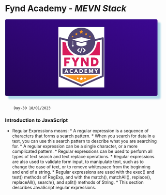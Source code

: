 # Fynd Academy - _MEVN Stack_

<center>

<div style="padding:25px 0 25px 0 ;background: linear-gradient(25deg, #000000, #5d0ce4);background-size: 400% 400%;color:#fff;border-radius:5px;box-shadow: 10px 10px 5px lightblue;">

<img style="background:transparent" src="../assets/6037ed523cde7f1958341705_logo-removebg-preview.png" height="200"/>


</div>
</center>
<br/>

        Day-30 18/01/2023


### Introduction to JavaScript 

* Regular Expressions means:
        * A regular expression is a sequence of characters that forms a search pattern.
        * When you search for data in a text, you can use this search pattern to describe what you are searching for.
        * A regular expression can be a single character, or a more complicated pattern.
        * Regular expressions can be used to perform all types of text search and text replace operations.
        * Regular expressions are also used to validate form input, to manipulate text, such as to change the case of text, or to remove whitespace from the beginning and end of a string.
        * Regular expressions are used with the exec() and test() methods of RegExp, and with the match(), matchAll(), replace(), replaceAll(), search(), and split() methods of String.
        * This section describes JavaScript regular expressions.
        
